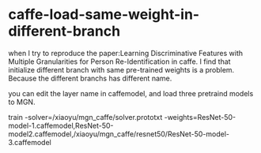 # caffe-load-same-weight-in-different-branch
when I try to reproduce the paper:Learning Discriminative Features with Multiple Granularities for Person Re-Identification in caffe. I find that initialize different branch with same pre-trained weights is a problem. Because the different branchs has different name.

you can edit the layer name in caffemodel, and load three pretraind models to MGN.

train -solver=/xiaoyu/mgn_caffe/solver.prototxt -weights=ResNet-50-model-1.caffemodel,ResNet-50-model2.caffemodel,/xiaoyu/mgn_caffe/resnet50/ResNet-50-model-3.caffemodel

